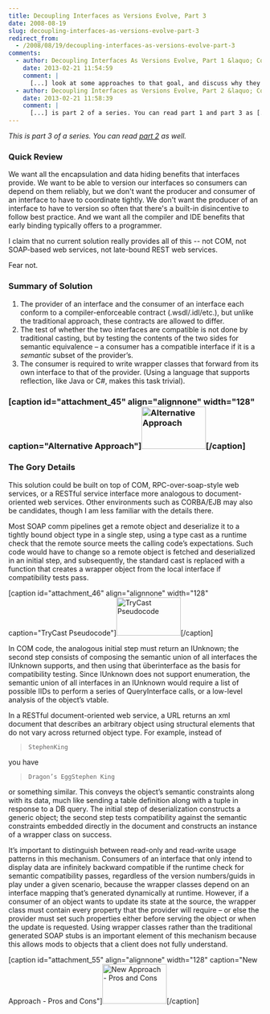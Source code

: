 ```yaml
---
title: Decoupling Interfaces as Versions Evolve, Part 3
date: 2008-08-19
slug: decoupling-interfaces-as-versions-evolve-part-3
redirect_from:
  - /2008/08/19/decoupling-interfaces-as-versions-evolve-part-3
comments:
  - author: Decoupling Interfaces As Versions Evolve, Part 1 &laquo; Codecraft
    date: 2013-02-21 11:54:59
    comment: |
      [...] look at some approaches to that goal, and discuss why they still leave me unsatisfied. In part 3, I’ll offer my own [...]
  - author: Decoupling Interfaces as Versions Evolve, Part 2 &laquo; Codecraft
    date: 2013-02-21 11:58:39
    comment: |
      [...] is part 2 of a series. You can read part 1 and part 3 as [...]
---
```

<em>This is part 3 of a series. You can read <a href="decoupling-interfaces-as-versions-evolve-part-2.md">part 2</a> as well.</em>
<h3>Quick Review</h3>
We want all the encapsulation and data hiding benefits that interfaces provide. We want to be able to version our interfaces so consumers can depend on them reliably, but we don't want the producer and consumer of an interface to have to coordinate tightly. We don't want the producer of an interface to have to version so often that there's a built-in disincentive to follow best practice. And we want all the compiler and IDE benefits that early binding typically offers to a programmer.

I claim that no current solution really provides all of this -- not COM, not SOAP-based web services, not late-bound REST web services.

Fear not. 

<h3>Summary of Solution</h3>
<ol>
	<li>The provider of an interface and the consumer of an interface each conform to a compiler-enforceable contract (.wsdl/.idl/etc.), but unlike the traditional approach, these contracts are allowed to differ.</li>
	<li>The test of whether the two interfaces are compatible is not done by traditional casting, but by testing the contents of the two sides for semantic equivalence – a consumer has a compatible interface if it is a <em>semantic</em> subset of the provider’s.</li>
	<li>The consumer is required to write wrapper classes that forward from its own interface to that of the provider. (Using a language that supports reflection, like Java or C#, makes this task trivial).</li>
</ol>
<h3>

[caption id="attachment_45" align="alignnone" width="128" caption="Alternative Approach"]<a href="../../../wp-content/uploads/2008/07/alternative.png"><img class="size-thumbnail wp-image-45" src="http://codecraft.co/wp-content/uploads/2008/07/alternative.png?w=128" alt="Alternative Approach" width="128" height="84" /></a>[/caption]</h3>
<h3>The Gory Details</h3>
This solution could be built on top of COM, RPC-over-soap-style web services, or a RESTful service interface more analogous to document-oriented web services. Other environments such as CORBA/EJB may also be candidates, though I am less familiar with the details there.

Most SOAP comm pipelines get a remote object and deserialize it to a tightly bound object type in a single step, using a type cast as a runtime check that the remote source meets the calling code’s expectations. Such code would have to change so a remote object is fetched and deserialized in an initial step, and subsequently, the standard cast is replaced with a function that creates a wrapper object from the local interface if compatibility tests pass.

[caption id="attachment_46" align="alignnone" width="128" caption="TryCast Pseudocode"]<a href="../../../wp-content/uploads/2008/07/trycast.png"><img class="size-thumbnail wp-image-46" src="http://codecraft.co/wp-content/uploads/2008/07/trycast.png?w=128" alt="TryCast Pseudocode" width="128" height="76" /></a>[/caption]

In COM code, the analogous initial step must return an IUnknown; the second step consists of composing the semantic union of all interfaces the IUnknown supports, and then using that überinterface as the basis for compatibility testing. Since IUnknown does not support enumeration, the semantic union of all interfaces in an IUnknown would require a list of possible IIDs to perform a series of QueryInterface calls, or a low-level analysis of the object’s vtable.

In a RESTful document-oriented web service, a URL returns an xml document that describes an arbitrary object using structural elements that do not vary across returned object type. For example, instead of
<blockquote><code><book><title>Dragon’s Egg</title><author><fname>Stephen</fname><lname>King</lname></book></code></blockquote>
you have
<blockquote><code><doc><prop name=”title” type=”string”>Dragon’s Egg</prop><prop name=”author”>Stephen King</prop></doc>
</code></blockquote>
or something similar. This conveys the object’s semantic constraints along with its data, much like sending a table definition along with a tuple in response to a DB query. The initial step of deserialization constructs a generic object; the second step tests compatibility against the semantic constraints embedded directly in the document and constructs an instance of a wrapper class on success.

It’s important to distinguish between read-only and read-write usage patterns in this mechanism. Consumers of an interface that only intend to display data are infinitely backward compatible if the runtime check for semantic compatibility passes, regardless of the version numbers/guids in play under a given scenario, because the wrapper classes depend on an interface mapping that’s generated dynamically at runtime. However, if a consumer of an object wants to update its state at the source, the wrapper class must contain every property that the provider will require – or else the provider must set such properties either before serving the object or when the update is requested. Using wrapper classes rather than the traditional generated SOAP stubs is an important element of this mechanism because this allows mods to objects that a client does not fully understand.

[caption id="attachment_55" align="alignnone" width="128" caption="New Approach - Pros and Cons"]<a href="../../../wp-content/uploads/2008/07/alternative-pros-and-cons.png"><img class="size-thumbnail wp-image-55" src="http://codecraft.co/wp-content/uploads/2008/07/alternative-pros-and-cons.png?w=128" alt="New Approach - Pros and Cons" width="128" height="79" /></a>[/caption]
